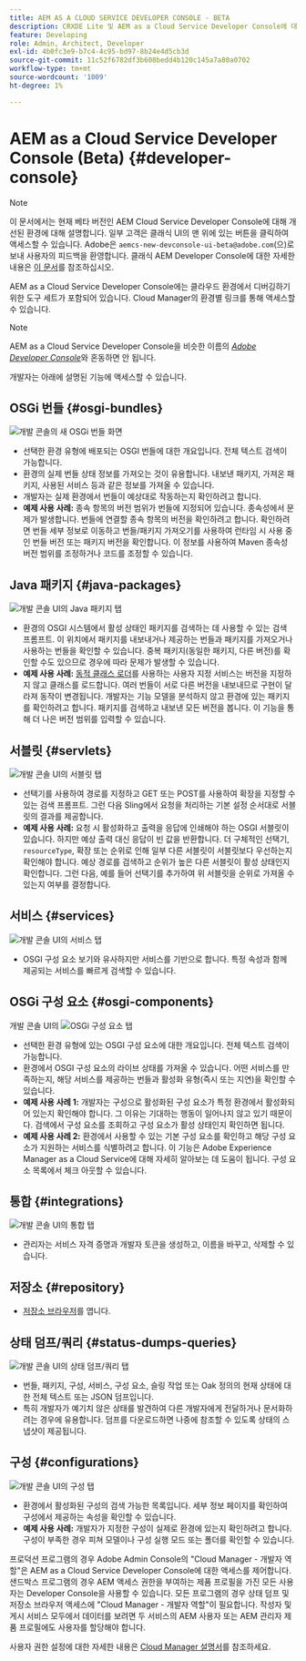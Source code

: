 ```yaml
---
title: AEM AS A CLOUD SERVICE DEVELOPER CONSOLE - BETA
description: CRXDE Lite 및 AEM as a Cloud Service Developer Console에 대해 알아봅니다.
feature: Developing
role: Admin, Architect, Developer
exl-id: 4b0fc3e9-b7c4-4c95-bd97-8b24e4d5cb3d
source-git-commit: 11c52f6782df3b608bedd4b120c145a7a80a0702
workflow-type: tm+mt
source-wordcount: '1009'
ht-degree: 1%

---
```


# AEM as a Cloud Service Developer Console (Beta) {#developer-console}

>[!NOTE]
>
>이 문서에서는 현재 베타 버전인 AEM Cloud Service Developer Console에 대해 개선된 환경에 대해 설명합니다. 일부 고객은 클래식 UI의 맨 위에 있는 버튼을 클릭하여 액세스할 수 있습니다. Adobe은 `aemcs-new-devconsole-ui-beta@adobe.com`(으)로 보내 사용자의 피드백을 환영합니다. 클래식 AEM Developer Console에 대한 자세한 내용은 [이 문서](/help/implementing/developing/introduction/development-guidelines.md#crxde-lite-and-developer-console)를 참조하십시오.

AEM as a Cloud Service Developer Console에는 클라우드 환경에서 디버깅하기 위한 도구 세트가 포함되어 있습니다. Cloud Manager의 환경별 링크를 통해 액세스할 수 있습니다.

>[!NOTE]
>AEM as a Cloud Service Developer Console을 비슷한 이름의 [*Adobe Developer Console*](https://developer.adobe.com/developer-console/)와 혼동하면 안 됩니다.
>


<!--
There are multiple ways of accessing it:

1. Launch from Cloud Manager  

1. Type a url that can be determined by adjusting the Author or Publish service urls as follows:
   ```  
   https://dev-console/-<namespace>.<cluster>.dev.adobeaemcloud.com
   ```  

1. As a shortcut, the following Cloud Manager CLI command can be used to launch the AEM as a Cloud Service Developer Console based on an environment parameter described below:    
   ```
   aio cloudmanager:open-developer-console <ENVIRONMENTID> --programId <PROGRAMID>
   ```
-->

개발자는 아래에 설명된 기능에 액세스할 수 있습니다.

## OSGi 번들 {#osgi-bundles}

![개발 콘솔의 새 OSGi 번들 화면](/help/implementing/developing/introduction/assets/osgi-bundles.png)

* 선택한 환경 유형에 배포되는 OSGI 번들에 대한 개요입니다. 전체 텍스트 검색이 가능합니다.
* 환경의 실제 번들 상태 정보를 가져오는 것이 유용합니다. 내보낸 패키지, 가져온 패키지, 사용된 서비스 등과 같은 정보를 가져올 수 있습니다.
* 개발자는 실제 환경에서 번들이 예상대로 작동하는지 확인하려고 합니다.
* **예제 사용 사례:** 종속 항목의 버전 범위가 번들에 지정되어 있습니다. 종속성에서 문제가 발생합니다. 번들에 연결할 종속 항목의 버전을 확인하려고 합니다. 확인하려면 번들 세부 정보로 이동하고 번들/패키지 가져오기를 사용하여 런타임 시 사용 중인 번들 버전 또는 패키지 버전을 확인합니다. 이 정보를 사용하여 Maven 종속성 버전 범위를 조정하거나 코드를 조정할 수 있습니다.

## Java 패키지 {#java-packages}

![개발 콘솔 UI의 Java 패키지 탭](/help/implementing/developing/introduction/assets/java-packages-dev-console-ui.png)

* 환경의 OSGI 시스템에서 활성 상태인 패키지를 검색하는 데 사용할 수 있는 검색 프롬프트. 이 위치에서 패키지를 내보내거나 제공하는 번들과 패키지를 가져오거나 사용하는 번들을 확인할 수 있습니다. 중복 패키지(동일한 패키지, 다른 버전)를 확인할 수도 있으므로 경우에 따라 문제가 발생할 수 있습니다.
* **예제 사용 사례:** [동적 클래스 로더](https://sling.apache.org/apidocs/sling9/org/apache/sling/commons/classloader/DynamicClassLoaderManager.html)를 사용하는 사용자 지정 서비스는 버전을 지정하지 않고 클래스를 로드합니다. 여러 번들이 서로 다른 버전을 내보내므로 구현이 달라져 동작이 변경됩니다. 개발자는 기능 모델을 분석하지 않고 환경에 있는 패키지를 확인하려고 합니다. 패키지를 검색하고 내보낸 모든 버전을 봅니다. 이 기능을 통해 더 나은 버전 범위를 입력할 수 있습니다.

## 서블릿 {#servlets}

![개발 콘솔 UI의 서블릿 탭](/help/implementing/developing/introduction/assets/servlets-dev-console-ui.png)

* 선택기를 사용하여 경로를 지정하고 GET 또는 POST를 사용하여 확장을 지정할 수 있는 검색 프롬프트. 그런 다음 Sling에서 요청을 처리하는 기본 설정 순서대로 서블릿의 결과를 제공합니다.
* **예제 사용 사례:** 요청 시 활성화하고 출력을 응답에 인쇄해야 하는 OSGI 서블릿이 있습니다. 하지만 예상 출력 대신 응답이 빈 값을 반환합니다. 더 구체적인 선택기, `resourceType`, 확장 또는 순위로 인해 일부 다른 서블릿이 서블릿보다 우선하는지 확인해야 합니다. 예상 경로를 검색하고 순위가 높은 다른 서블릿이 활성 상태인지 확인합니다. 그런 다음, 예를 들어 선택기를 추가하여 위 서블릿을 순위로 가져올 수 있는지 여부를 결정합니다.

## 서비스 {#services}

![개발 콘솔 UI의 서비스 탭](/help/implementing/developing/introduction/assets/services-dev-console.png)

* OSGI 구성 요소 보기와 유사하지만 서비스를 기반으로 합니다. 특정 속성과 함께 제공되는 서비스를 빠르게 검색할 수 있습니다.

## OSGi 구성 요소 {#osgi-components}

개발 콘솔 UI의 ![OSGi 구성 요소 탭](/help/implementing/developing/introduction/assets/osgi-components-dev-console.png)

* 선택한 환경 유형에 있는 OSGI 구성 요소에 대한 개요입니다. 전체 텍스트 검색이 가능합니다.
* 환경에서 OSGI 구성 요소의 라이브 상태를 가져올 수 있습니다. 어떤 서비스를 만족하는지, 해당 서비스를 제공하는 번들과 활성화 유형(즉시 또는 지연)을 확인할 수 있습니다.
* **예제 사용 사례 1:** 개발자는 구성으로 활성화된 구성 요소가 특정 환경에서 활성화되어 있는지 확인해야 합니다. 그 이유는 기대하는 행동이 일어나지 않고 있기 때문이다. 검색에서 구성 요소를 조회하고 구성 요소가 활성 상태인지 확인하면 됩니다.
* **예제 사용 사례 2:** 환경에서 사용할 수 있는 기본 구성 요소를 확인하고 해당 구성 요소가 지원하는 서비스를 식별하려고 합니다. 이 기능은 Adobe Experience Manager as a Cloud Service에 대해 자세히 알아보는 데 도움이 됩니다. 구성 요소 목록에서 체크 아웃할 수 있습니다.

## 통합 {#integrations}

![개발 콘솔 UI의 통합 탭](/help/implementing/developing/introduction/assets/integrations-dev-console-ui.png)

* 관리자는 서비스 자격 증명과 개발자 토큰을 생성하고, 이름을 바꾸고, 삭제할 수 있습니다.

## 저장소 {#repository}

* [저장소 브라우저](/help/implementing/developing/tools/repository-browser.md)를 엽니다.

## 상태 덤프/쿼리 {#status-dumps-queries}

![개발 콘솔 UI의 상태 덤프/쿼리 탭](/help/implementing/developing/introduction/assets/status-dumps-queries.png)

* 번들, 패키지, 구성, 서비스, 구성 요소, 슬링 작업 또는 Oak 정의의 현재 상태에 대한 전체 텍스트 또는 JSON 덤프입니다.
* 특히 개발자가 예기치 않은 상태를 발견하여 다른 개발자에게 전달하거나 문서화하려는 경우에 유용합니다. 덤프를 다운로드하면 나중에 참조할 수 있도록 상태의 스냅샷이 제공됩니다.

## 구성 {#configurations}

![개발 콘솔 UI의 구성 탭](/help/implementing/developing/introduction/assets/configurations-dev-console.png)

* 환경에서 활성화된 구성의 검색 가능한 목록입니다. 세부 정보 페이지를 확인하여 구성에서 제공하는 속성을 확인할 수 있습니다.
* **예제 사용 사례:** 개발자가 지정한 구성이 실제로 환경에 있는지 확인하려고 합니다. 구성이 부족한 경우 피쳐 모델이나 구성 실행 모드 또는 폴더를 확인할 수 있습니다.

프로덕션 프로그램의 경우 Adobe Admin Console의 &quot;Cloud Manager - 개발자 역할&quot;은 AEM as a Cloud Service Developer Console에 대한 액세스를 제어합니다. 샌드박스 프로그램의 경우 AEM 액세스 권한을 부여하는 제품 프로필을 가진 모든 사용자는 Developer Console을 사용할 수 있습니다. 모든 프로그램의 경우 상태 덤프 및 저장소 브라우저 액세스에 &quot;Cloud Manager - 개발자 역할&quot;이 필요합니다. 작성자 및 게시 서비스 모두에서 데이터를 보려면 두 서비스의 AEM 사용자 또는 AEM 관리자 제품 프로필에도 사용자를 할당해야 합니다.

사용자 권한 설정에 대한 자세한 내용은 [Cloud Manager 설명서](https://experienceleague.adobe.com/en/docs/experience-manager-cloud-manager/content/requirements/users-and-roles)를 참조하세요.


